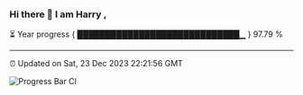 ### Hi there 👋 I am Harry , 

⏳ Year progress { █████████████████████████████▁ } 97.79 %

---

⏰ Updated on Sat, 23 Dec 2023 22:21:56 GMT

![Progress Bar CI](https://github.com/duykhang68/duykhang68/workflows/Progress%20Bar%20CI/badge.svg)
